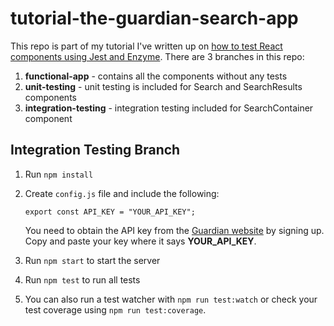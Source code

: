 # tutorial-the-guardian-search-app

This repo is part of my tutorial I've written up on [how to test React components using Jest and Enzyme](#). There are 3 branches in this repo:

1.  **functional-app** - contains all the components without any tests
1.  **unit-testing** - unit testing is included for Search and SearchResults components
1.  **integration-testing** - integration testing included for SearchContainer component

## Integration Testing Branch

1.  Run `npm install`
1.  Create `config.js` file and include the following:

    ```
    export const API_KEY = "YOUR_API_KEY";
    ```

    You need to obtain the API key from the [Guardian website](http://open-platform.theguardian.com/access/) by signing up. Copy and paste your key where it says **YOUR_API_KEY**.

1.  Run `npm start` to start the server
1.  Run `npm test` to run all tests
1.  You can also run a test watcher with `npm run test:watch` or check your test coverage using `npm run test:coverage`.
